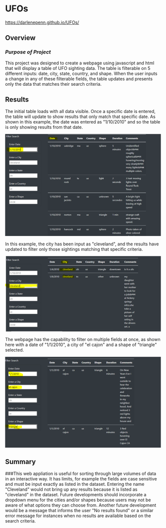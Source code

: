 # UFOs
https://darlenepenn.github.io/UFOs/

## Overview
### *Purpose of Project*
This project was designed to create a webpage using javascript and html that will display a table of UFO sighting data. The table is filterable on 5 different inputs: date, city, state, country, and shape. When the user inputs a change in any of these filterable fields, the table updates and presents only the data that matches their search criteria.

## Results
The initial table loads with all data visible. Once a specific date is entered, the table will update to show results that only match that specific date. As shown in this example, the date was entered as "1/10/2010" and so the table is only showing results from that date.

![Filtered by Date](/images/date-filtered-jan-10.PNG)


In this example, the city has been input as "cleveland", and the results have updated to filter only those sightings matching that specific criteria. 

![Filtered by City](/images/city-filtered-cleveland.PNG)

The webpage has the capability to filter on multiple fields at once, as shown here with a date of "1/1/2010", a city of "el cajon" and a shape of "triangle" selected. 

![Multiple Filters](/images/multiple-filters.PNG)


## Summary
###This web appliation is useful for sorting through large volumes of data in an interactive way. It has limits, for example the fields are case sensitive and must be input exactly as listed in the dataset. Entering the name "Cleveland" would not bring up any results because it is listed as "cleveland" in the dataset. 
Future developments should incorporate a dropdown menu for the cities and/or shapes because users may not be aware of what options they can choose from. Another future development would be a message that informs the user "No results found" or a similar error message for instances when no results are available based on the search criteria. 
